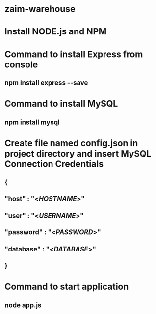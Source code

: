 # zaim-warehouse
#
# Install NODE.js and NPM
#
# Command to install Express from console
## npm install express --save
# Command to install MySQL
## npm install mysql 
# Create file named config.json in project directory and insert MySQL Connection Credentials
## {
## "host" : "<_HOSTNAME_>"
## "user" : "<_USERNAME_>"
## "password" : "<_PASSWORD_>" 
## "database" : "<_DATABASE_>"
## }
# Command to start application
## node app.js